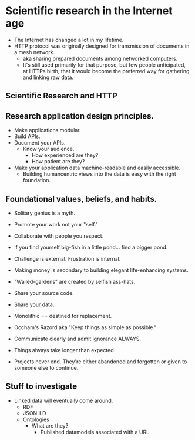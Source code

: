 # Scientific research in the Internet age
* The Internet has changed a lot in my lifetime.
* HTTP protocol was originally designed for transmission of documents in a mesh network.
	* aka sharing prepared documents among networked computers.
	* It's still used primarily for that purpose, but few people anticipated, at HTTPs birth, that it would become the preferred way for gathering and linking raw data.

## Scientific Research and HTTP


## Research application design principles.

* Make applications modular.
* Build APIs.
* Document your APIs.
	* Know your audience.
		* How experienced are they?
		* How patient are they?
* Make your application data machine-readable and easily accessible.
	* Building humancentric views into the data is easy with the right foundation.


## Foundational values, beliefs, and habits.
* Solitary genius is a myth.
* Promote your work not your "self."
* Collaborate with people you respect.
* If you find yourself big-fish in a little pond... find a bigger pond.
* Challenge is external.  Frustration is internal.
* Making money is secondary to building elegant life-enhancing systems.
* "Walled-gardens" are created by selfish ass-hats.
* Share your source code.
* Share your data.
	
* Monolithic == destined for replacement.
* Occham's Razord aka "Keep things as simple as possible."
* Communicate clearly and admit ignorance ALWAYS.
* Things always take longer than expected.
* Projects never end. They're either abandoned and forgotten or given to someone else to continue.

## Stuff to investigate
* Linked data will eventually come around.
	* RDF
	* JSON-LD
	* Ontologies
		* What are they?
			* Published datamodels associated with a URL
